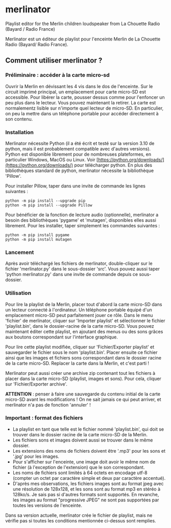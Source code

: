# merlinator

Playlist editor for the Merlin children loudspeaker from La Chouette Radio (Bayard / Radio France)

Merlinator est un éditeur de playlist pour l'enceinte Merlin de La Chouette Radio (Bayard/ Radio France).

## Comment utiliser merlinator ?

### Préliminaire : accéder à la carte micro-sd

Ouvrir la Merlin en dévissant les 4 vis dans le dos de l'enceinte. Sur le circuit imprimé principal, un emplacement pour carte micro-SD est accessible. Pour libérer la carte, pousser dessus comme pour l'enfoncer un peu plus dans le lecteur. Vous pouvez maintenant la retirer. La carte est normalementz lisible sur n'importe quel lecteur de micro-SD. En particulier, on peu la mettre dans un téléphone portable pour accéder directement à son contenu.

### Installation

Merlinator nécessite Python (il a été écrit et testé sur la version 3.10 de python, mais il est probablement compatible avec d'autres versions). Python est disponible librement pour de nombreuses plateformes, en particulier Windows, MacOS ou Linux. Voir [https://python.org/downloads/](https://python.org/downloads/) pour télécharger python. En plus des bibliothèques standard de python, merlinator nécessite la bibliothèque 'Pillow'.

Pour installer Pillow, taper dans une invite de commande les lignes suivantes :

    python -m pip install --upgrade pip
    python -m pip install --upgrade Pillow

Pour bénéficier de la fonction de lecture audio (optionnelle), merlinator a besoin des bibliothèques 'pygame' et 'mutagen', disponibles elles aussi librement. Pour les installer, taper simplement les commandes suivantes :

    python -m pip install pygame
    python -m pip install mutagen

### Lancement

Après avoir téléchargé les fichiers de merlinator, double-cliquer sur le fichier 'merlinator.py' dans le sous-dossier 'src'. Vous pouvez aussi taper 'python merlinator.py' dans une invite de commande depuis ce sous-dossier.

### Utilisation

Pour lire la playlist de la Merlin, placer tout d'abord la carte micro-SD dans un lecteur connecté à l'ordinateur. Un téléphone portable équipé d'un emplacement micro-SD peut parfaitement jouer ce rôle. Dans le menu 'fichier' de merlinator, cliquer sur 'Importer playlist' et sélectionner le fichier 'playlist.bin', dans le dossier-racine de la carte micro-SD. Vous pouvez maintenant éditer cette playlist, en ajoutant des menus ou des sons grâces aux boutons correspondant sur l'interface graphique. 

Pour lire cette playlist modifiée, cliquer sur 'Fichier/Exporter playlist' et sauvegarder le fichier sous le nom 'playlist.bin'. Placer ensuite ce fichier ainsi que les images et fichiers sons correspondant dans le dossier racine de la carte micro-SD. Replacer la carte dans la Merlin, et c'est parti !

Merlinator peut aussi créer une archive zip contenant tout les fichiers à placer dans la carte micro-SD (playlist, images et sons). Pour cela, cliquer sur 'Fichier/Exporter archive'.

**ATTENTION** : penser à faire une sauvegarde du contenu initial de la carte micro-SD avant les modifications ! On ne sait jamais ce qui peut arriver, et merlinator n'a pas de fonction 'annuler' !

### Important : format des fichiers

- La playlist en tant que telle est le fichier nommé 'playlist.bin', qui doit se trouver dans le dossier racine de la carte micro-SD de la Merlin.
- Les fichiers sons et images doivent aussi se trouver dans le même dossier.
- Les extensions des noms de fichiers doivent être '.mp3' pour les sons et '.jpg' pour les images.
- Pour s'afficher sur l'enceinte, une image doit avoir le même nom de fichier (à l'exception de l'extension) que le son correspondant.
- Les noms de fichiers sont limités à 64 octets en encodage utf-8 (compter un octet par caractère simple et deux par caractère accentué).
- D'après mes observations, les fichiers images sont au format jpeg avec une résolution de 128x128, et les sons sont au format mp3 en stéréo à 128ko/s. Je sais pas si d'autres formats sont supportés. En revanche, les images au format "progressive JPEG" ne sont pas supportées par toutes les versions de l'enceinte.

Dans sa version actuelle, merlinator crée le fichier de playlist, mais ne vérifie pas si toutes les conditions mentionnée ci-dessus sont remplies.
